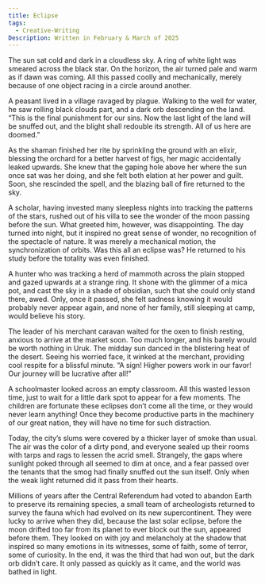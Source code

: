 ```yaml
---
title: Eclipse
tags:
  - Creative-Writing
Description: Written in February & March of 2025
---
```

The sun sat cold and dark in a cloudless sky. A ring of white light was smeared across the black star. On the horizon, the air turned pale and warm as if dawn was coming. All this passed coolly and mechanically, merely because of one object racing in a circle around another. 

A peasant lived in a village ravaged by plague. Walking to the well for water, he saw rolling black clouds part, and a dark orb descending on the land. “This is the final punishment for our sins. Now the last light of the land will be snuffed out, and the blight shall redouble its strength. All of us here are doomed.”

As the shaman finished her rite by sprinkling the ground with an elixir, blessing the orchard for a better harvest of figs, her magic accidentally leaked upwards. She knew that the gaping hole above her where the sun once sat was her doing, and she felt both elation at her power and guilt. Soon, she rescinded the spell, and the blazing ball of fire returned to the sky. 

A scholar, having invested many sleepless nights into tracking the patterns of the stars, rushed out of his villa to see the wonder of the moon passing before the sun. What greeted him, however, was disappointing. The day turned into night, but it inspired no great sense of wonder, no recognition of the spectacle of nature. It was merely a mechanical motion, the synchronization of orbits. Was this all an eclipse was? He returned to his study before the totality was even finished.

A hunter who was tracking a herd of mammoth across the plain stopped and gazed upwards at a strange ring. It shone with the glimmer of a mica pot, and cast the sky in a shade of obsidian, such that she could only stand there, awed. Only, once it passed, she felt sadness knowing it would probably never appear again, and none of her family, still sleeping at camp, would believe his story.

The leader of his merchant caravan waited for the oxen to finish resting, anxious to arrive at the market soon. Too much longer, and his barely would be worth nothing in Uruk. The midday sun danced in the blistering heat of the desert. Seeing his worried face, it winked at the merchant, providing cool respite for a blissful minute. “A sign! Higher powers work in our favor! Our journey will be lucrative after all!”

A schoolmaster looked across an empty classroom. All this wasted lesson time, just to wait for a little dark spot to appear for a few moments. The children are fortunate these eclipses don’t come all the time, or they would never learn anything! Once they become productive parts in the machinery of our great nation, they will have no time for such distraction.  

Today, the city’s slums were covered by a thicker layer of smoke than usual. The air was the color of a dirty pond, and everyone sealed up their rooms with tarps and rags to lessen the acrid smell. Strangely, the gaps where sunlight poked through all seemed to dim at once, and a fear passed over the tenants that the smog had finally snuffed out the sun itself. Only when the weak light returned did it pass from their hearts.

Millions of years after the Central Referendum had voted to abandon Earth to preserve its remaining species, a small team of archeologists returned to survey the fauna which had evolved on its new supercontinent. They were lucky to arrive when they did, because the last solar eclipse, before the moon drifted too far from its planet to ever block out the sun, appeared before them. They looked on with joy and melancholy at the shadow that inspired so many emotions in its witnesses, some of faith, some of terror, some of curiosity. In the end, it was the third that had won out, but the dark orb didn’t care. It only passed as quickly as it came, and the world was bathed in light.